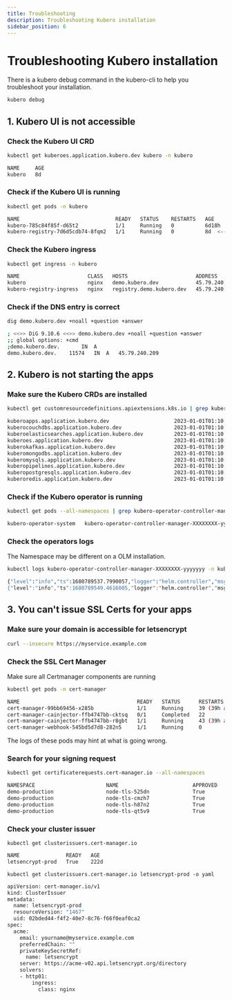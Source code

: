```yaml
---
title: Troubleshooting
description: Troubleshooting Kubero installation
sidebar_position: 6
---
```


# Troubleshooting Kubero installation

There is a kubero debug command in the kubero-cli to help you troubleshoot your installation. 

```bash
kubero debug
```


## 1. Kubero UI is not accessible

### Check the Kubero UI CRD

```bash
kubectl get kuberoes.application.kubero.dev kubero -n kubero
```

```bash title="Expected result"
NAME     AGE
kubero   8d
```

### Check if the Kubero UI is running

```bash
kubectl get pods -n kubero
```

```bash title="Expected result"
NAME                               READY   STATUS    RESTARTS   AGE
kubero-785c84f85f-d65t2            1/1     Running   0          6d18h
kubero-registry-7d6d5cdb74-8fqm2   1/1     Running   0          8d  <---- Optional
```

### Check the Kubero ingress

```bash
kubectl get ingress -n kubero
```

```bash title="Expected result"
NAME                      CLASS   HOSTS                      ADDRESS         PORTS     AGE
kubero                    nginx   demo.kubero.dev            45.79.240.209   80, 443   126d
kubero-registry-ingress   nginx   registry.demo.kubero.dev   45.79.240.209   80, 443   8d  <---- Optional
```

### Check if the DNS entry is correct

```bash
dig demo.kubero.dev +noall +question +answer
```

```bash title="Expected result"
; <<>> DiG 9.10.6 <<>> demo.kubero.dev +noall +question +answer
;; global options: +cmd
;demo.kubero.dev.		IN	A
demo.kubero.dev.	11574	IN	A	45.79.240.209
```

## 2. Kubero is not starting the apps

### Make sure the Kubero CRDs are installed

```bash
kubectl get customresourcedefinitions.apiextensions.k8s.io | grep kubero
```

```bash title="Expected result"
kuberoapps.application.kubero.dev                     2023-01-01T01:10:42Z
kuberocouchdbs.application.kubero.dev                 2023-01-01T01:10:43Z
kuberoelasticsearches.application.kubero.dev          2023-01-01T01:10:43Z
kuberoes.application.kubero.dev                       2023-01-01T01:10:43Z
kuberokafkas.application.kubero.dev                   2023-01-01T01:10:44Z
kuberomongodbs.application.kubero.dev                 2023-01-01T01:10:44Z
kuberomysqls.application.kubero.dev                   2023-01-01T01:10:44Z
kuberopipelines.application.kubero.dev                2023-01-01T01:10:45Z
kuberopostgresqls.application.kubero.dev              2023-01-01T01:10:45Z
kuberoredis.application.kubero.dev                    2023-01-01T01:10:45Z
```

### Check if the Kubero operator is running

```bash
kubectl get pods --all-namespaces | grep kubero-operator-controller-manager
```

```bash title="Expected result"
kubero-operator-system   kubero-operator-controller-manager-XXXXXXXX-yyyyyyy   2/2     Running     2 (19h ago)     9d
```

### Check the operators logs
The Namespace may be different on a OLM installation.

```bash
kubectl logs kubero-operator-controller-manager-XXXXXXXX-yyyyyyy -n kubero-operator-system -f
```

```bash title="Expected result"
{"level":"info","ts":1680789537.7990057,"logger":"helm.controller","msg":"Reconciled release","namespace":"tools-production","name":"cyberchef","apiVersion":"applicat^C{"level":"info","ts":1680789547.8039916,"logger":"helm.controller","msg":"Reconciled release","namespace":"kubero-demo","name":"demo","apiVersion":"application.kubero.dev/v1alpha1","kind":"KuberoPipeline","release":"demo"}
{"level":"info","ts":1680789549.4616005,"logger":"helm.controller","msg":"Reconciled release","namespace":"tools-production","name":"rsshub","apiVersion":"application.kubero.dev/v1alpha1","kind":"KuberoApp","release":"rsshub"}
```


## 3. You can't issue SSL Certs for your apps

### Make sure your domain is accessible for letsencrypt

```bash
curl --insecure https://myservice.example.com
```

### Check the SSL Cert Manager

Make sure all Certmanager components are running 
```bash
kubectl get pods -n cert-manager
```

```bash title="Expected result"
NAME                                      READY   STATUS      RESTARTS       AGE
cert-manager-99bb69456-x285b              1/1     Running     39 (39h ago)   171d
cert-manager-cainjector-ffb4747bb-cktsq   0/1     Completed   22             218d
cert-manager-cainjector-ffb4747bb-r8gbt   1/1     Running     43 (39h ago)   171d
cert-manager-webhook-545bd5d7d8-282n5     1/1     Running     0              171d
```
The logs of these pods may hint at what is going wrong.

### Search for your signing request

```bash
kubectl get certificaterequests.cert-manager.io --all-namespaces
```

```bash title="Expected result"
NAMESPACE                       NAME                        APPROVED   DENIED   READY   ISSUER             REQUESTOR                                         AGE
demo-production                 node-tls-525dn              True                True    letsencrypt-prod   system:serviceaccount:cert-manager:cert-manager   194d
demo-production                 node-tls-cmzh7              True                True    letsencrypt-prod   system:serviceaccount:cert-manager:cert-manager   74d
demo-production                 node-tls-h87n2              True                True    letsencrypt-prod   system:serviceaccount:cert-manager:cert-manager   134d
demo-production                 node-tls-qt5v9              True                True    letsencrypt-prod   system:serviceaccount:cert-manager:cert-manager   14d
```

### Check your cluster issuer

```
kubectl get clusterissuers.cert-manager.io
```

```bash title="Expected result"
NAME               READY   AGE
letsencrypt-prod   True    222d
```

```
kubectl get clusterissuers.cert-manager.io letsencrypt-prod -o yaml
```

```bash title="Expected result"
apiVersion: cert-manager.io/v1
kind: ClusterIssuer
metadata:
  name: letsencrypt-prod
  resourceVersion: "1467"
  uid: 02bded44-f4f2-40e7-8c76-f66f0eaf0ca2
spec:
  acme:
    email: yourname@myservice.example.com
    preferredChain: ""
    privateKeySecretRef:
      name: letsencrypt
    server: https://acme-v02.api.letsencrypt.org/directory
    solvers:
    - http01:
        ingress:
          class: nginx
```
